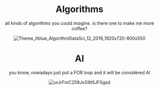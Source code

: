 <div align="center">
  
# Algorithms

all kinds of algorithms you could imagine.
is there one to make me more coffee?

![Theme_ltblue_AlgorithmDataSci_12_2019_1920x720-800x550](https://user-images.githubusercontent.com/55017307/90693111-8e525480-e276-11ea-9691-5290018988dd.jpg)

# AI

you know, nowadays just put a FOR loop and it will be considered AI

![urJrFmC259JvG8t5JFSgsd](https://user-images.githubusercontent.com/55017307/90694222-90b5ae00-e278-11ea-8200-3f16e5165455.jpg)


</div>
